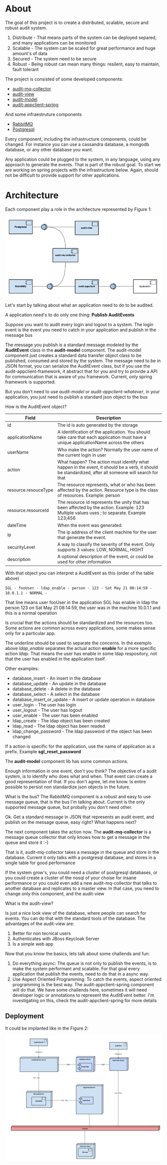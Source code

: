 # About

The goal of this project is to create a distributed, scalable, secure and robust audit system.

1. Distribute - That means parts of the system can be deployed separed, and many applications can be monitored
2. Scalable - The system can be scaled for great performance and huge amount's of data
3. Secured - The system need to be secure
4. Robust - Being robust can mean many things: resilent, easy to maintain, fault tolerant

The project is consisted of some developed components:

* [audit-mq-collector](https://github.com/crcpuc/audit-mq-collector)
* [audit-view](https://github.com/crcpuc/audit-view)
* [audit-model](https://github.com/crcpuc/audit-model)
* [audit-appclient-spring](https://github.com/crcpuc/audit-appclient-spring)

And some infraestruture components

* [RabbitMQ](https://www.rabbitmq.com/)
* [Postgresql](www.postgresql.org/)

Every component, including the infrastructure components, could be changed. For instance you can use a cassandra database, a mongodb database, or any other database you want.


Any application could be plugged to the system, in any language, using any approach to generate the events.
That is part of the robust goal. To start we are working on spring projects with the infrastructure below. Again, should not be difficult
to provide support for other applications.

# Architecture

Each component play a role in the architecture represented by Figure 1:

![components]

Let's start by talking about what an application need to do to be audited.

A application need's to do only one thing: **Publish AuditEvents**

Suppose you want to audit every login and logout to a system. The login event is the event you need to catch in your application and publish in the message bus

The message you publish is a standard message modeled by the **AuditEvent** class in the **audit-model** component. The audit-model component just
creates a standard data transfer object class to be published, consumed and stored by the system. The message need to be in JSON format, you can serialize the AuditEvent class, but
if you use the audit-appclient-framework, it abstract that for you and try to provide a API for communication that is aware of you framework. Current, only spring
framework is supported.

But you don't need to use *audit-model* or *audit-appclient-whatever*, in your application, you just need to publish a standard json object to the bus

How is the AuditEvent object?

| Field                | Description                                                                                                                                             |
|----------------------|---------------------------------------------------------------------------------------------------------------------------------------------------------|
| id                   | The id is auto generated by the storage                                                                                                                 |
| applicationName      | A identification of the application. You should take care that each application must have a unique applicationName across the others                    |
| userName             | Who make the action? Normally the user name of the current login in user                                                                                |
| action               | What happen? The action must identify what happen in the event, it should be a verb, it should be standardized, after all someone will search for that  |
| resource.resouceType | The resource represents, what or who has been affected by the action. Resource type is the class of resources. Example: person                          |
| resource.resourceId  | The resource id represents the unity that has been affected by the action. Example: 123 Multiple values uses ; to separate. Example 123;456             |
| dateTime             | When the event was generated.                                                                                                                           |
| ip                   | The ip address of the client machine for the user that generate the event.                                                                              |
| securityLevel        | A way to classify the severity of the event. Only supports 3 values: LOW, NORMAL, HIGHT                                                                 |
| description          | A optional description of the event, or could be used for other information                                                                             |

With that object you can interpret a AuditEvent as this (order of the table above)

    SGL - fooUser - ldap_enable - person - 123 - Sat May 21 08:14:59 - 10.0.1.1 - NORMAL - 

That line means user fooUser in the application SGL has enable in ldap the person 123 on Sat May 21 08:14:59, the user was in the machine 10.0.1.1 and this is a normal operation

Is crucial that the actions should be standardized and the resources too. Some actions are common across every applications, some makes sense
only for a particular app. 

The underline should be used to separate the concerns. In the exemplo above *ldap_enable* separates the actual action **enable** for a more specific
action *ldap*. That means the user has enable in some ldap respository, not that the user has enabled in the application itself.

Other examples:

* database_insert - An insert in the database
* database_update - An update in the database
* database_delete - A delete in the database
* database_select - A select in the database
* database_insert_or_update - A insert or update operation in database
* user_login - The user has login
* user_logout - The user has logout
* user_enable - The user has been enabled
* ldap_create - The ldap object has been created
* ldap_read - The ldap object has been readed
* ldap_change_password - The ldap password of the object has been changed

If a action is specific for the application, use the name of application as a prefix. Example **sgl_reset_password**

The **audit-model** component lib has some common actions.

Enough information in one event, don't you think?
The objective of a audit system, is to identify who does what and when. That event can create a good representation of that. If you don't agree, let me know.
Is entire possible to persist non standardize json objects in the future.

What is the bus? The RabbitMQ component is a robust and easy to use message queue, that is the bus I'm talking about. Current is the only supported message queue, but probally you don't need other.

Ok. Get a standard message in JSON that represents an audit event, and publish on the message queue, easy right? What happens next?

The next component takes the action now. The **audit-mq-collector** is a message queue collector that only knows how to get a message in the queue and store it :-)

That is it, audit-mq-collector takes a message in the queue and store in the database. Current it only talks with a postgresql database, and stores in a single table for good performance

If the system grow's, you could need a cluster of postgresql databases, or you could create a cluster of the nosql of your choise for insane performance
or you could even add a new audit-mq-collector that talks to another database and replicates to a master view. 
In that case, you need to change only this component, and the audit-view

What is the audit-view?

Is just a nice look view of the database, where people can search for events. You can do that with the standard tools of the database. The advantages 
of the audit-view are:

1. Better for non tecnical users
2. Authenticates with JBoss Keycloak Server
3. Is a simple web app

Now that you know the basics, lets talk about some challends and fun:

1. Do everything async: The queue is not only to publish the events, is to make the system performant and scalable. For that goal every application that publish the events, need to do that 
in a async way.
2. Use Aspect Oriented Programming: To catch the events, aspect oriented programming is the best way. The audit-appclient-spring component will do that. We have some challends here,
sometimes it will need developer logic or annotations to represent the AuditEvent better. I'm investigating on this, check the audit-appclient-spring for more details

## Deployment

It could be implanted like in the Figure 2:

![deployment]




[deployment]: images/deployment_diagram.png "Deployment Diagram"
[components]: images/component_diagram.png "Component Diagram"